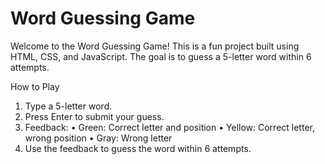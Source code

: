 # Word Guessing Game

Welcome to the Word Guessing Game! This is a fun project built using HTML, CSS, and JavaScript. The goal is to guess a 5-letter word within 6 attempts.

How to Play

1.	Type a 5-letter word.
2.	Press Enter to submit your guess.
3.	Feedback:
   •	Green: Correct letter and position
   •	Yellow: Correct letter, wrong position
   •	Gray: Wrong letter
4.	Use the feedback to guess the word within 6 attempts.